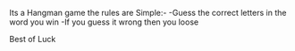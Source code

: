 Its a Hangman game 
the rules are Simple:-
-Guess the correct letters in the word you win
-If you guess it wrong then you loose 

Best of Luck
